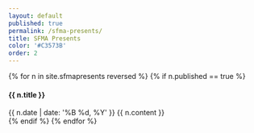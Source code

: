 ```yaml
---
layout: default
published: true
permalink: /sfma-presents/
title: SFMA Presents
color: '#C3573B'
order: 2
---
```


{% for n in site.sfmapresents  reversed %}
  {% if n.published == true  %}
<article>
<h4> {{ n.title }} </h4>
  <date>{{ n.date | date: '%B %d, %Y' }}</date>
  {{ n.content }}
</article>
  {% endif %}
{% endfor %}
